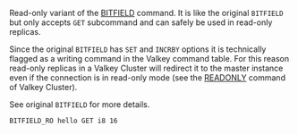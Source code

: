 Read-only variant of the [BITFIELD](bitfield.md) command.
It is like the original `BITFIELD` but only accepts `GET` subcommand and can safely be used in read-only replicas.

Since the original `BITFIELD` has `SET` and `INCRBY` options it is technically flagged as a writing command in the Valkey command table.
For this reason read-only replicas in a Valkey Cluster will redirect it to the master instance even if the connection is in read-only mode (see the [READONLY](readonly.md) command of Valkey Cluster).

See original `BITFIELD` for more details.

```
BITFIELD_RO hello GET i8 16
```
